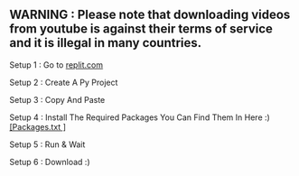 WARNING : Please note that downloading videos from youtube is against their terms of service and it is illegal in many countries.
-----------------------------------------------------------------------------------------------------------------------------------
Setup 1 : Go to [replit.com](https://replit.com/~)

Setup 2 : Create A Py Project

Setup 3 : Copy And Paste

Setup 4 : Install The Required Packages You Can Find Them In Here :) [[Packages.txt ]](https://github.com/VermeilChan/W-Music/blob/main/Packages.txt)

Setup 5 : Run & Wait

Setup 6 : Download :)
